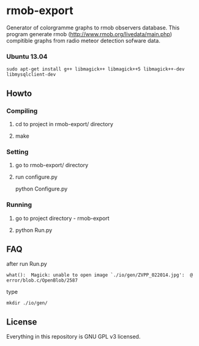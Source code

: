 rmob-export
===========

Generator of colorgramme graphs to rmob observers database. This program generate rmob (http://www.rmob.org/livedata/main.php) compitible graphs from radio meteor detection sofware data. 

### Ubuntu 13.04

    sudo apt-get install g++ libmagick++ libmagick++5 libmagick++-dev libmysqlclient-dev
 

## Howto

### Compiling

1. cd to project in rmob-export/ directory

2. make

### Setting

1. go to rmob-export/ directory

2. run configure.py
    
    python Configure.py


### Running

1. go to project directory - rmob-export

2. python Run.py

## FAQ

after run Run.py
    
    what():  Magick: unable to open image `./io/gen/ZVPP_022014.jpg':  @ error/blob.c/OpenBlob/2587
    
type

    mkdir ./io/gen/
    

## License

Everything in this repository is GNU GPL v3 licensed.
